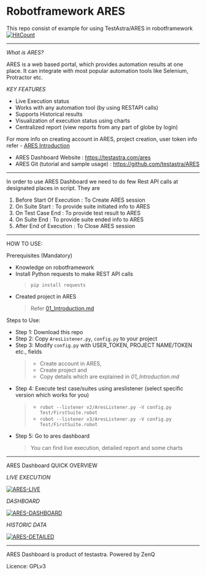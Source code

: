 # Robotframework ARES

This repo consist of example for using TestAstra/ARES in robotframework 
[![HitCount](http://hits.dwyl.io/adiralashiva8/robotframework-ares.svg)](http://hits.dwyl.io/adiralashiva8/robotframework-ares)

---

*What is ARES?*

  ARES is a web based portal, which provides automation results at one place. It can integrate with most popular automation tools like Selenium, Protractor etc.

*KEY FEATURES*

 - Live Execution status
 - Works with any automation tool (by using RESTAPI calls)
 - Supports Historical results
 - Visualization of execution status using charts
 - Centralized report (view reports from any part of globe by login)

  For more info on creating account in ARES, project creation, user token info refer - [ARES Introduction](https://github.com/testastra/ARES/blob/master/Tutorials/01_Introduction.md)

 - ARES Dashboard Website : https://testastra.com/ares
 - ARES Git (tutorial and sample usage) : https://github.com/testastra/ARES

---

In order to use ARES Dashboard we need to do few Rest API calls at designated places in script. They are

  1. Before Start Of Execution : To Create ARES session
  2. On Suite Start            : To provide suite initiated info to ARES
  3. On Test Case End          : To provide test result to ARES
  4. On Suite End              : To provide suite ended info to ARES
  5. After End of Execution    : To Close ARES session

---

HOW TO USE:

Prerequisites (Mandatory)
 - Knowledge on robotframework
 - Install Python requests to make REST API calls
   > `pip install requests`
 - Created project in ARES
   > Refer [01_Introduction.md](https://github.com/testastra/ARES/blob/master/Tutorials/01_Introduction.md)

Steps to Use:

 - Step 1: Download this repo
 - Step 2: Copy `AresListener.py`, `config.py` to your project
 - Step 3: Modify `config.py` with USER_TOKEN, PROJECT NAME/TOKEN etc., fields
   > - Create account in ARES,
   > - Create project and 
   > - Copy details which are explained in *01_Introduction.md*
 - Step 4: Execute test case/suites using areslistener (select specific version which works for you)
   > - `robot --listener v2/AresListener.py -V config.py Test/FirstSuite.robot` 
   > - `robot --listener v3/AresListener.py -V config.py Test/FirstSuite.robot`
 - Step 5: Go to ares dashboard
   > You can find live execution, detailed report and some charts

---

ARES Dashboard QUICK OVERVIEW

*LIVE EXECUTION*

  <a href="https://ibb.co/QkFJ8Xd"><img src="https://i.ibb.co/bFg6H7J/ARES-LIVE.jpg" alt="ARES-LIVE" border="0"></a>

*DASHBOARD*

   <a href="https://ibb.co/xD7YX41"><img src="https://i.ibb.co/f2x9qck/ARES-DASHBOARD.jpg" alt="ARES-DASHBOARD" border="0" /></a>

*HISTORIC DATA*

   <a href="https://ibb.co/q71TsM7"><img src="https://i.ibb.co/jb4nMvb/ARES-DETAILED.jpg" alt="ARES-DETAILED" border="0"></a>

---

ARES Dashboard is product of testastra. Powered by ZenQ

Licence: GPLv3
